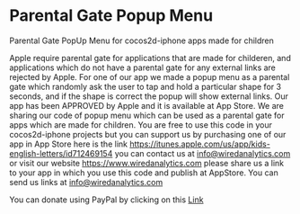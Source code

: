 Parental Gate Popup Menu
========================

Parental Gate PopUp Menu for cocos2d-iphone apps made for children

Apple require parental gate for applications that are made for childeren, and applications which do not have a parental gate for any external links are rejected by Apple. For one of our app we made a popup menu as a parental gate which randomly ask the user to tap and hold a particular shape for 3 seconds, and if the shape is correct the popup will show external links. Our app has been APPROVED by Apple and it is available at App Store. We are sharing our code of popup menu which can be used as a parental gate for apps which are made for children. You are free to use this code in your cocos2d-iphone projects but you can support us by purchasing one of our app in App Store here is the link https://itunes.apple.com/us/app/kids-english-letters/id712469154 you can contact us at info@wiredanalytics.com or visit our website https://www.wiredanalytics.com please share us a link to your app in which you use this code and publish at AppStore. You can send us links at info@wiredanalytics.com

You can donate using PayPal by clicking on this <a href="https://www.paypal.com/cgi-bin/webscr?cmd=_donations&business=donate%40wiredanalytics%2ecom&lc=US&item_name=Wired%20Analytics&currency_code=USD&bn=PP%2dDonationsBF%3abtn_donateCC_LG%2egif%3aNonHosted">Link</a>
